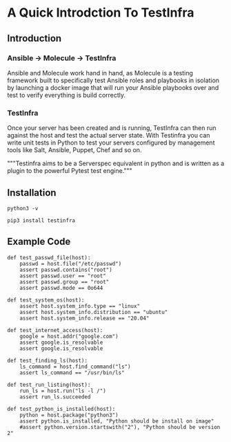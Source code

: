 # A Quick Introdction To TestInfra

## Introduction
### Ansible -> Molecule -> TestInfra
Ansible and Molecule work hand in hand, as Molecule is a testing framework built to specifically test Ansible roles and playbooks in isolation by launching a docker image that will run your Ansible playbooks over and test to verify everything is build correctly.

### TestInfra 
Once your server has been created and is running, TestInfra can then run against the host and test the actual server state.
With Testinfra you can write unit tests in Python to test your servers configured by management tools like Salt, Ansible, Puppet, Chef and so on.

"""Testinfra aims to be a Serverspec equivalent in python and is written as a plugin to the powerful Pytest test engine."""

## Installation

```
python3 -v

pip3 install testinfra
```

## Example Code
```
def test_passwd_file(host):
    passwd = host.file("/etc/passwd")
    assert passwd.contains("root")
    assert passwd.user == "root"
    assert passwd.group == "root"
    assert passwd.mode == 0o644
    
def test_system_os(host):
    assert host.system_info.type == "linux"
    assert host.system_info.distribution == "ubuntu"
    assert host.system_info.release == "20.04"
    
def test_internet_access(host):
    google = host.addr("google.com")
    assert google.is_resolvable
    assert google.is_resolvable
    
def test_finding_ls(host):
    ls_command = host.find_command("ls")
    assert ls_command == "/usr/bin/ls"
    
def test_run_listing(host):
    run_ls = host.run("ls -l /")
    assert run_ls.succeeded

def test_python_is_installed(host):
    python = host.package("python3")
    assert python.is_installed, "Python should be install on image"
    #assert python.version.startswith("2"), "Python should be version 2"
```






